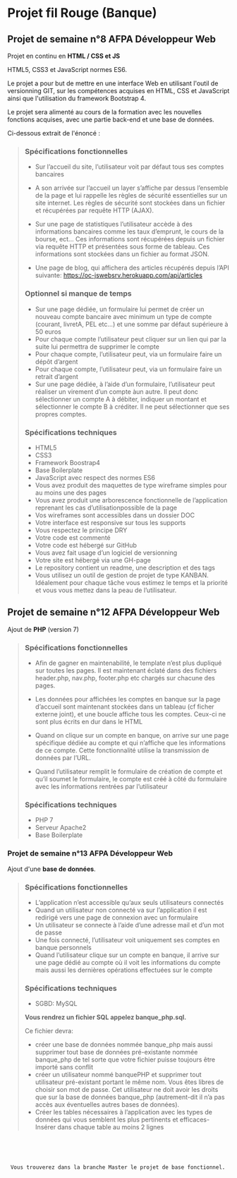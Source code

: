 
# Projet fil Rouge (Banque)

## Projet de semaine n°8 AFPA Développeur Web

Projet en continu  en **HTML / CSS et JS**

HTML5, CSS3 et JavaScript normes ES6.

Le projet a pour but de mettre en une interface Web en utilisant l'outil de versionning GIT, sur les compétences acquises en HTML, CSS et JavaScript ainsi que l'utilisation du framework Bootstrap 4.

Le projet sera alimenté au cours de la formation avec les nouvelles fonctions acquises, avec une partie back-end et une base de données.

Ci-dessous extrait de l'énoncé :

> ### Spécifications fonctionnelles
>
>- Sur l’accueil du site, l’utilisateur voit par défaut tous ses comptes bancaires
>
>- A son arrivée sur l’accueil un layer s’affiche par dessus l’ensemble de la page et lui rappelle les règles de sécurité essentielles sur un site internet. Les règles de sécurité sont stockées dans un fichier et récupérées par requête HTTP (AJAX).
>- Sur une page de statistiques l’utilisateur accède à des informations bancaires comme les taux d’emprunt, le cours de la bourse, ect... Ces informations sont récupérées depuis un fichier via requête HTTP et présentées sous forme de tableau. Ces informations sont stockées dans un fichier au format JSON.
>- Une page de blog, qui affichera des articles récupérés depuis l’API suivante: <https://oc-jswebsrv.herokuapp.com/api/articles>
>
> ### Optionnel si manque de temps
>
>- Sur une page dédiée, un formulaire lui permet de créer un nouveau compte bancaire avec minimum un type de compte (courant, livretA, PEL etc...) et une somme par défaut supérieure à 50 euros
>- Pour chaque compte l’utilisateur peut cliquer sur un lien qui par la suite lui permettra de supprimer le compte
>- Pour chaque compte, l’utilisateur peut, via un formulaire faire un dépôt d’argent
>- Pour chaque compte, l’utilisateur peut, via un formulaire faire un retrait d’argent
>- Sur une page dédiée, à l’aide d’un formulaire, l’utilisateur peut réaliser un virement d’un compte àun autre. Il peut donc sélectionner un compte A à débiter, indiquer un montant et sélectionner le compte B à créditer. Il ne peut sélectionner que ses propres comptes.
>
> ### Spécifications techniques
>
>- HTML5
>- CSS3
>- Framework Boostrap4
>- Base Boilerplate
>- JavaScript avec respect des normes ES6
>- Vous avez produit des maquettes de type wireframe simples pour au moins une des pages
>- Vous avez produit une arborescence fonctionnelle de l’application reprenant les cas d’utilisationpossible de la page
>- Vos wireframes sont accessibles dans un dossier DOC
>- Votre interface est responsive sur tous les supports
>- Vous respectez le principe DRY
>- Votre code est commenté
>- Votre code est hébergé sur GitHub
>- Vous avez fait usage d’un logiciel de versionning
>- Votre site est hébergé via une GH-page
>- Le repository contient un readme, une description et des tags
>- Vous utilisez un outil de gestion de projet de type KANBAN. Idéalement pour chaque tâche vous estimez le temps et la priorité et vous vous mettez dans la peau de l’utilisateur.

## Projet de semaine n°12 AFPA Développeur Web

Ajout de **PHP** (version 7)

> ### Spécifications fonctionnelles
>
>- Afin de gagner en maintenabilité, le template n’est plus dupliqué sur toutes les pages. Il est maintenant éclaté dans des fichiers header.php, nav.php, footer.php etc chargés sur chacune des pages.
>
>- Les données pour affichées les comptes en banque sur la page d’accueil sont maintenant stockées dans un tableau (cf ficher externe joint), et une boucle affiche tous les comptes. Ceux-ci ne sont plus écrits en dur dans le HTML
>- Quand on clique sur un compte en banque, on arrive sur une page spécifique dédiée au compte et qui n’affiche que les informations de ce compte. Cette fonctionnalité utilise la transmission de données par l’URL.
>- Quand l’utilisateur remplit le formulaire de création de compte et qu’il soumet le formulaire, le compte est créé à côté du formulaire avec les informations rentrées par l’utilisateur
>
> ### Spécifications techniques
>
>- PHP 7
>- Serveur Apache2
>- Base Boilerplate

### Projet de semaine n°13 AFPA Développeur Web

Ajout d'une **base de données**.

> ### Spécifications fonctionnelles
>
>- L’application n’est accessible qu’aux seuls utilisateurs connectés
>- Quand un utilisateur non connecté va sur l’application il est redirigé vers une page de connexion avec un formulaire
>- Un utilisateur se connecte à l’aide d’une adresse mail et d’un mot de passe
>- Une fois connecté, l’utilisateur voit uniquement ses comptes en banque personnels
>- Quand l’utilisateur clique sur un compte en banque, il arrive sur une page dédié au compte où il voit les informations du compte mais aussi les dernières opérations effectuées sur le compte
>
> ### Spécifications techniques
>
>- SGBD: MySQL
>
>
> **Vous rendrez un fichier SQL appelez banque_php.sql.**
>
> Ce fichier devra:
>
>- créer une base de données nommée banque_php mais aussi supprimer tout base de données pré-existante nommée banque_php de tel sorte que votre fichier puisse toujours être importé sans conflit
>- créer un utilisateur nommé banquePHP et supprimer tout utilisateur pré-existant portant le même nom. Vous êtes libres de choisir son mot de passe. Cet utilisateur ne doit avoir les droits que sur la base de données banque_php (autrement-dit il n’a pas accès aux éventuelles autres bases de données).
>- Créer les tables nécessaires à l’application avec les types de données  qui vous semblent les plus pertinents et efficaces- Insérer dans chaque table au moins 2 lignes

&nbsp;

&nbsp;

     Vous trouverez dans la branche Master le projet de base fonctionnel.

 &nbsp;
